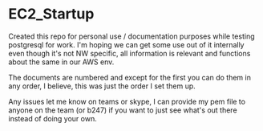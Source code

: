 # EC2_Startup

Created this repo for personal use / documentation purposes while testing postgresql for work. I'm hoping we can get some use out of it internally even though it's not NW specific, all information is relevant and functions about the same in our AWS env.

The documents are numbered and except for the first you can do them in any order, I believe, this was just the order I set them up.

Any issues let me know on teams or skype, I can provide my pem file to anyone on the team (or b247) if you want to just see what's out there instead of doing your own.
